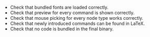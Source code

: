 
* Check that bundled fonts are loaded correctly.
* Check that preview for every command is shown correctly.
* Check that mouse picking for every node type works correctly.
* Check that newly introduced commands can be found in LaTeX.
* Check that no code is bundled in the final binary.
